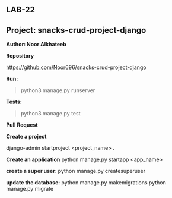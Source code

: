  
## LAB-22

## Project: snacks-crud-project-django

**Author: Noor Alkhateeb**


**Repository**

https://github.com/Noor696/snacks-crud-project-django

**Run:**

> python3 manage.py runserver

**Tests:**

> python3 manage.py test

**Pull Request**

**Create a project**

django-admin startproject <project_name> .

**Create an application** 
python manage.py startapp <app_name>

**create a super user**:
python manage.py createsuperuser

**update the database:**
python manage.py makemigrations
python manage.py migrate